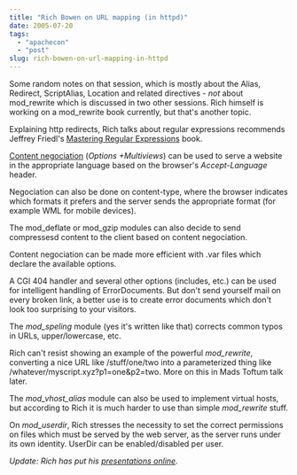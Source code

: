 ```yaml
---
title: "Rich Bowen on URL mapping (in httpd)"
date: 2005-07-20
tags: 
  - "apachecon"
  - "post"
slug: rich-bowen-on-url-mapping-in-httpd
---
```


Some random notes on that session, which is mostly about the Alias, Redirect, ScriptAlias, Location and related directives - _not_ about mod\_rewrite which is discussed in two other sessions. Rich himself is working on a mod\_rewrite book currently, but that's another topic.

Explaining http redirects, Rich talks about regular expressions recommends Jeffrey Friedl's [Mastering Regular Expressions](http://regex.info/) book.

[Content negociation](http://httpd.apache.org/docs/content-negotiation.html) (_Options +Multiviews_) can be used to serve a website in the appropriate language based on the browser's _Accept-Language_ header.

Negociation can also be done on content-type, where the browser indicates which formats it prefers and the server sends the appropriate format (for example WML for mobile devices).

The mod\_deflate or mod\_gzip modules can also decide to send compressesd content to the client based on content negociation.

Content negociation can be made more efficient with .var files which declare the available options.

A CGI 404 handler and several other options (includes, etc.) can be used for intelligent handling of ErrorDocuments. But don't send yourself mail on every broken link, a better use is to create error documents which don't look too surprising to your visitors.

The _mod\_speling_ module (yes it's written like that) corrects common typos in URLs, upper/lowercase, etc.

Rich can't resist showing an example of the powerful _mod\_rewrite_, converting a nice URL like /stuff/one/two into a parameterized thing like /whatever/myscript.xyz?p1=one&p2=two. More on this in Mads Toftum talk later.

The _mod\_vhost\_alias_ module can also be used to implement virtual hosts, but according to Rich it is much harder to use than simple _mod\_rewrite_ stuff.

On _mod\_userdir_, Rich stresses the necessity to set the correct permissions on files which must be served by the web server, as the server runs under its own identity. UserDir can be enabled/disabled per user.

_Update: Rich has put his [presentations online](http://people.apache.org/~rbowen/presentations/)._
